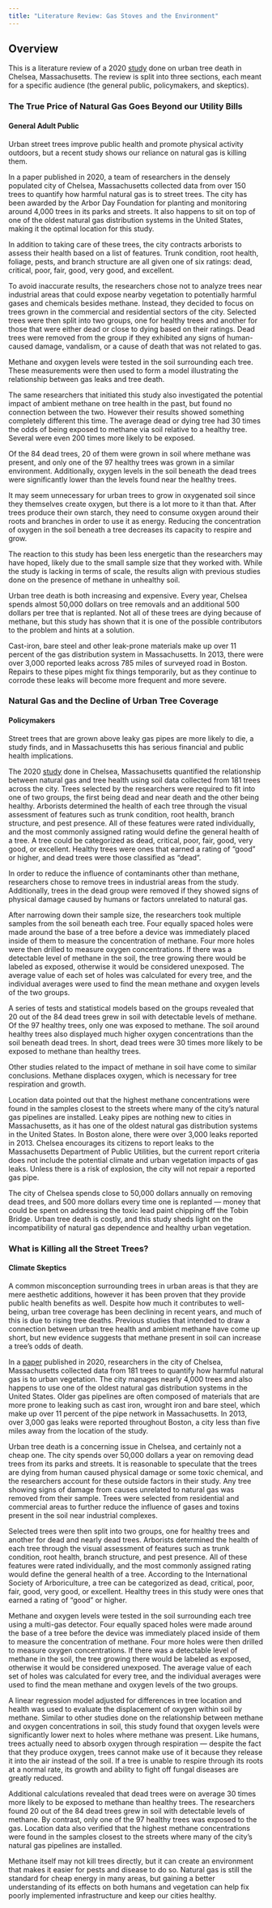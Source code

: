 ```yaml
---
title: "Literature Review: Gas Stoves and the Environment"
---
```


## Overview

This is a literature review of a 2020 [study](https://www.sciencedirect.com/science/article/pii/S0269749119376717?via%3Dihub#bib34) done on urban tree death in Chelsea, Massachusetts. The review is split into three sections, each meant for a specific audience (the general public, policymakers, and skeptics).

### The True Price of Natural Gas Goes Beyond our Utility Bills   

#### General Adult Public

Urban street trees improve public health and promote physical activity outdoors, but a recent study shows our reliance on natural gas is killing them.  
   
In a paper published in 2020, a team of researchers in the densely populated city of Chelsea, Massachusetts collected data from over 150 trees to quantify how harmful natural gas is to street trees. The city has been awarded by the Arbor Day Foundation for planting and monitoring around 4,000 trees in its parks and streets. It also happens to sit on top of one of the oldest natural gas distribution systems in the United States, making it the optimal location for this study.

In addition to taking care of these trees, the city contracts arborists to assess their health based on a list of features. Trunk condition, root health, foliage, pests, and branch structure are all given one of six ratings: dead, critical, poor, fair, good, very good, and excellent.

To avoid inaccurate results, the researchers chose not to analyze trees near industrial areas that could expose nearby vegetation to potentially harmful gases and chemicals besides methane. Instead, they decided to focus on trees grown in the commercial and residential sectors of the city. Selected trees were then split into two groups, one for healthy trees and another for those that were either dead or close to dying based on their ratings. Dead trees were removed from the group if they exhibited any signs of human-caused damage, vandalism, or a cause of death that was not related to gas. 

Methane and oxygen levels were tested in the soil surrounding each tree. These measurements were then used to form a model illustrating the relationship between gas leaks and tree death.

The same researchers that initiated this study also investigated the potential impact of ambient methane on tree health in the past, but found no connection between the two. However their results showed something completely different this time. The average dead or dying tree had 30 times the odds of being exposed to methane via soil relative to a healthy tree. Several were even 200 times more likely to be exposed.

Of the 84 dead trees, 20 of them were grown in soil where methane was present, and only one of the 97 healthy trees was grown in a similar environment. Additionally, oxygen levels in the soil beneath the dead trees were significantly lower than the levels found near the healthy trees.

It may seem unnecessary for urban trees to grow in oxygenated soil since they themselves create oxygen, but there is a lot more to it than that. After trees produce their own starch, they need to consume oxygen around their roots and branches in order to use it as energy. Reducing the concentration of oxygen in the soil beneath a tree decreases its capacity to respire and grow.  

The reaction to this study has been less energetic than the researchers may have hoped, likely due to the small sample size that they worked with. While the study is lacking in terms of scale, the results align with previous studies done on the presence of methane in unhealthy soil. 

Urban tree death is both increasing and expensive. Every year, Chelsea spends almost 50,000 dollars on tree removals and an additional 500 dollars per tree that is replanted. Not all of these trees are dying because of methane, but this study has shown that it is one of the possible contributors to the problem and hints at a solution. 

Cast-iron, bare steel and other leak-prone materials make up over 11 percent of the gas distribution system in Massachusetts. In 2013, there were over 3,000 reported leaks across 785 miles of surveyed road in Boston. Repairs to these pipes might fix things temporarily, but as they continue to corrode these leaks will become more frequent and more severe.

### Natural Gas and the Decline of Urban Tree Coverage 

#### Policymakers 

Street trees that are grown above leaky gas pipes are more likely to die, a study finds, and in Massachusetts this has serious financial and public health implications. 

The 2020 [study](https://www.sciencedirect.com/science/article/pii/S0269749119376717?via%3Dihub#bib34) done in Chelsea, Massachusetts quantified the relationship between natural gas and tree health using soil data collected from 181 trees across the city. Trees selected by the researchers were required to fit into one of two groups, the first being dead and near death and the other being healthy. Arborists determined the health of each tree through the visual assessment of features such as trunk condition, root health, branch structure, and pest presence. All of these features were rated individually, and the most commonly assigned rating would define the general health of a tree. A tree could be categorized as dead, critical, poor, fair, good, very good, or excellent. Healthy trees were ones that earned a rating of “good” or higher, and dead trees were those classified as “dead”.

In order to reduce the influence of contaminants other than methane, researchers chose to remove trees in industrial areas from the study. Additionally, trees in the dead group were removed if they showed signs of physical damage caused by humans or factors unrelated to natural gas. 

After narrowing down their sample size, the researchers took multiple samples from the soil beneath each tree. Four equally spaced holes were made around the base of a tree before a device was immediately placed inside of them to measure the concentration of methane. Four more holes were then drilled to measure oxygen concentrations. If there was a detectable level of methane in the soil, the tree growing there would be labeled as exposed, otherwise it would be considered unexposed. The average value of each set of holes was calculated for every tree, and the individual averages were used to find the mean methane and oxygen levels of the two groups. 

A series of tests and statistical models based on the groups revealed that 20 out of the 84 dead trees grew in soil with detectable levels of methane. Of the 97 healthy trees, only one was exposed to methane. The soil around healthy trees also displayed much higher oxygen concentrations than the soil beneath dead trees. In short, dead trees were 30 times more likely to be exposed to methane than healthy trees.

Other studies related to the impact of methane in soil have come to similar conclusions. Methane displaces oxygen, which is necessary for tree respiration and growth.

Location data pointed out that the highest methane concentrations were found in the samples closest to the streets where many of the city’s natural gas pipelines are installed. Leaky pipes are nothing new to cities in Massachusetts, as it has one of the oldest natural gas distribution systems in the United States. In Boston alone, there were over 3,000 leaks reported in 2013\. Chelsea encourages its citizens to report leaks to the Massachusetts Department of Public Utilities, but the current report criteria does not include the potential climate and urban vegetation impacts of gas leaks. Unless there is a risk of explosion, the city will not repair a reported gas pipe.

The city of Chelsea spends close to 50,000 dollars annually on removing dead trees, and 500 more dollars every time one is replanted — money that could be spent on addressing the toxic lead paint chipping off the Tobin Bridge. Urban tree death is costly, and this study sheds light on the incompatibility of natural gas dependence and healthy urban vegetation.     

### What is Killing all the Street Trees? 

#### Climate Skeptics

A common misconception surrounding trees in urban areas is that they are mere aesthetic additions, however it has been proven that they provide public health benefits as well. Despite how much it contributes to well-being, urban tree coverage has been declining in recent years, and much of this is due to rising tree deaths. Previous studies that intended to draw a connection between urban tree health and ambient methane have come up short, but new evidence suggests that methane present in soil can increase a tree’s odds of death.

In a [paper](https://www.sciencedirect.com/science/article/pii/S0269749119376717?via%3Dihub#bib2) published in 2020, researchers in the city of Chelsea, Massachusetts collected data from 181 trees to quantify how harmful natural gas is to urban vegetation. The city manages nearly 4,000 trees and also happens to use one of the oldest natural gas distribution systems in the United States. Older gas pipelines are often composed of materials that are more prone to leaking such as cast iron, wrought iron and bare steel, which make up over 11 percent of the pipe network in Massachusetts. In 2013, over 3,000 gas leaks were reported throughout Boston, a city less than five miles away from the location of the study.

Urban tree death is a concerning issue in Chelsea, and certainly not a cheap one. The city spends over 50,000 dollars a year on removing dead trees from its parks and streets. It is reasonable to speculate that the trees are dying from human caused physical damage or some toxic chemical, and the researchers account for these outside factors in their study. Any tree showing signs of damage from causes unrelated to natural gas was removed from their sample. Trees were selected from residential and commercial areas to further reduce the influence of gases and toxins present in the soil near industrial complexes.

Selected trees were then split into two groups, one for healthy trees and another for dead and nearly dead trees. Arborists determined the health of each tree through the visual assessment of features such as trunk condition, root health, branch structure, and pest presence. All of these features were rated individually, and the most commonly assigned rating would define the general health of a tree. According to the International Society of Arboriculture, a tree can be categorized as dead, critical, poor, fair, good, very good, or excellent. Healthy trees in this study were ones that earned a rating of “good” or higher.

Methane and oxygen levels were tested in the soil surrounding each tree using a multi-gas detector. Four equally spaced holes were made around the base of a tree before the device was immediately placed inside of them to measure the concentration of methane. Four more holes were then drilled to measure oxygen concentrations. If there was a detectable level of methane in the soil, the tree growing there would be labeled as exposed, otherwise it would be considered unexposed. The average value of each set of holes was calculated for every tree, and the individual averages were used to find the mean methane and oxygen levels of the two groups. 

A linear regression model adjusted for differences in tree location and health was used to evaluate the displacement of oxygen within soil by methane. Similar to other studies done on the relationship between methane and oxygen concentrations in soil, this study found that oxygen levels were significantly lower next to holes where methane was present. Like humans, trees actually need to absorb oxygen through respiration — despite the fact that they produce oxygen, trees cannot make use of it because they release it into the air instead of the soil. If a tree is unable to respire through its roots at a normal rate, its growth and ability to fight off fungal diseases are greatly reduced. 

Additional calculations revealed that dead trees were on average 30 times more likely to be exposed to methane than healthy trees. The researchers found 20 out of the 84 dead trees grew in soil with detectable levels of methane. By contrast, only one of the 97 healthy trees was exposed to the gas. Location data also verified that the highest methane concentrations were found in the samples closest to the streets where many of the city’s natural gas pipelines are installed.

Methane itself may not kill trees directly, but it can create an environment that makes it easier for pests and disease to do so. Natural gas is still the standard for cheap energy in many areas, but gaining a better understanding of its effects on both humans and vegetation can help fix poorly implemented infrastructure and keep our cities healthy.

